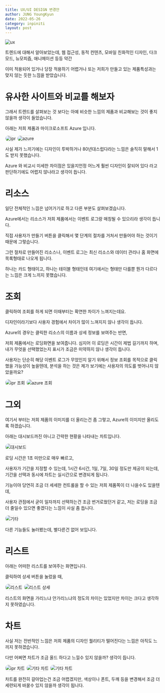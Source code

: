 ```yaml
---
title: UX/UI DESIGN 변경안
author: JUNG YoungKyun
date: 2022-05-26
category: inpiniti
layout: post
---
```


![ux](https://img.shields.io/badge/UX-2022.05.26-red.svg)

트렌드에 대해서 알아보았는데, 웹 접근성, 동적 컨텐츠, 모바일 친화적인 디자인, 다크모드, 뉴모피즘, 애니메이션 등등 약간 

이미 적용되어 있거나 당장 적용하기 어렵거나 또는 저희가 만들고 있는 제품특성과는 맞지 않는 듯한 느낌을 받았습니다.

# 유사한 사이트와 비교를 해보자

그래서 트렌드를 살펴보는 것 보다는 아예 비슷한 느낌의 제품과 비교해보는 것이 좋지 않을까 생각이 들었습니다.

아래는 저희 제품과 마이크로소프트 Azure 입니다.

<img src="../images/ux ipr.png" alt="ipr" style="border-radius: 10px; border: 1px solid #eaeaea;"/>

<img src="../images/ux azure.png" alt="azure" style="border-radius: 10px; border: 1px solid #eaeaea;"/>

사실 제가 느끼기에는 디자인이 투박하거나 80년대스럽다라는 느낌은 솔직히 말해서 1도 받지 못했습니다.

Azure 와 비교시 미세한 차이점은 있을지언정 어느게 훨씬 디자인이 잘되어 있다 라고 판단하기에도 어렵지 않나라고 생각이 듭니다.

# 리소스

일단 전체적인 느낌은 넘어가기로 하고 다른 부분도 살펴보겠습니다.

Azure에서는 리소스가 저희 제품에서는 이벤트 로그랑 매칭될 수 있으리라 생각이 듭니다.

직접 사용자가 만들기 버튼을 클릭해서 몇 단계의 절차를 거처서 만들어야 하는 것이기 때문에 그렇습니다.

그런 절차로 만들어진 리소스나, 이벤트 로그는 최신 리소스와 데이터 관리나 홈 화면에 목록형태로 나오게 됩니다.

하나는 카드 형태이고, 하나는 테이블 형태인데 여기에서는 형태만 다를뿐 뭔가 다르다는 느낌은 크게 느끼지 못했습니다.

# 조회

클릭하여 조회를 하게 되면 이때부터는 확연한 차이가 느껴지는데요.

디자인이라기보다 사용자 경험에서 차이가 많이 느껴지지 않나 생각이 듭니다.

Azure의 경우는 클릭한 리소스의 이름과 상세 정보를 보여주는 반면,

저희 제품에서는 로딩화면을 보여줍니다. 심지어 이 로딩은 시간이 제법 길기까지 하며, 내가 무엇을 선택했었는지 표시가 조금은 미약하지 않나 생각이 듭니다.

사용자는 단순히 해당 이벤트 로그가 무었인지 알기 위해서 정보 조회를 목적으로 클릭했을 가능성이 높을텐데, 분석을 하는 것은 제가 보기에는 사용자의 의도를 벗어나지 않았을까요?  

<img src="../images/ux ipr 조회.png" alt="ipr 조회" style="border-radius: 10px; border: 1px solid #eaeaea;"/>

<img src="../images/ux azure 조회.png" alt="azure 조회" style="border-radius: 10px; border: 1px solid #eaeaea;"/>

# 그외

여기서 부터는 저희 제품의 이미지를 더 올리는건 좀 그렇고, Azure의 이미지만 올리도록 하겠습니다.

아래는 대시보드까진 아니고 간략한 현황을 나타내는 차트입니다.

<img src="../images/ux azure 대시보드.png" alt="대시보드" style="border-radius: 10px; border: 1px solid #eaeaea;"/>

로딩 시간은 1초 미만으로 매우 빠르고,

사용자가 기간을 지정할 수 있는데, 1시간 6시간, 1일, 7일, 30일 정도만 제공이 되는데, 기간을 선택과 동시에 차트는 실시간으로 변경되게 됩니다.

기능이야 당연히 조금 더 세세한 컨트롤을 할 수 있는 저희 제품쪽이 더 나을수도 있을텐데, 

사용자 관점에서 굳이 일자까지 선택하는건 조금 번거로웠던거 같고, 저는 로딩을 조금 더 줄일수 있으면 좋겠다는 느낌이 사실 좀 듭니다.

<img src="../images/ux azure 기타.png" alt="기타" style="border-radius: 10px; border: 1px solid #eaeaea;"/>

다른 기능들도 눌러봤는데, 별다른건 없어 보입니다.

# 리스트

아래는 어떠한 리스트를 보여주는 화면입니다.

클릭하여 상세 버튼을 눌렀을 때,

<img src="../images/ux azure 리스트.png" alt="리스트" style="border-radius: 10px; border: 1px solid #eaeaea;"/>

<img src="../images/ux azure 리스트 상세.png" alt="리스트 상세" style="border-radius: 10px; border: 1px solid #eaeaea;"/>

리스트의 화면을 가리느냐 안가리느냐의 정도의 차이는 있었지만 차이는 크다고 생각하지 못하였습니다.

# 차트 

사실 저는 전반적인 느낌은 저희 제품의 디자인 퀄리티가 떨어진다는 느낌은 아직도 느끼지 못하겠습니다.

다만 어쩌면 차트가 조금 올드 하다고 느낄수 있지 않을까? 생각이 듭니다.

<img src="../images/ux ipr 차트.png" alt="ipr 차트" style="border-radius: 10px; border: 1px solid #eaeaea;"/>

<img src="../images/ux 기타 차트.png" alt="기타 차트" style="border-radius: 10px; border: 1px solid #eaeaea;"/>

<img src="../images/ux 기타 차트2.png" alt="기타 차트" style="border-radius: 10px; border: 1px solid #eaeaea;"/>

차트를 완전히 갈아업는건 조금 어렵겠지만, 색상이나 폰트, 두깨 등을 변경해서 조금 더 세련되게 바꿀수 있지 않을까 생각이 됩니다.

 
